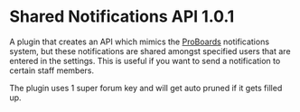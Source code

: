 Shared Notifications API 1.0.1
==============================

A plugin that creates an API which mimics the [ProBoards](https://www.proboards.com/) notifications system, but these notifications are shared amongst specified users that are entered in the settings.  This is useful if you want to send a notification to certain staff members.

The plugin uses 1 super forum key and will get auto pruned if it gets filled up.